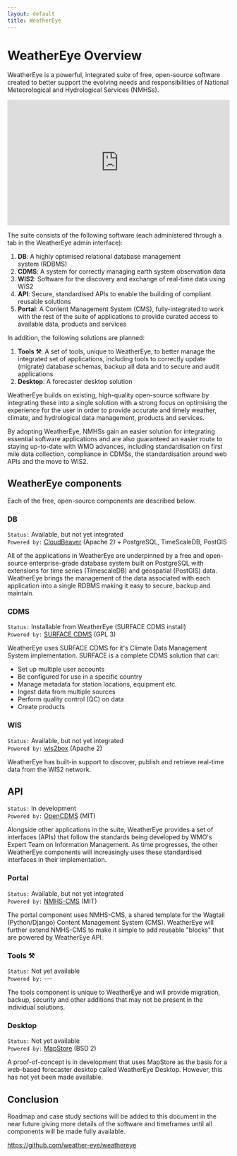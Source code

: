 ```yaml
---
layout: default
title: WeatherEye
---
```


# WeatherEye Overview

WeatherEye is a powerful, integrated suite of free, open-source software created to better support the evolving needs and responsibilities of National Meteorological and Hydrological Services (NMHSs).

<div style="padding:56.25% 0 0 0;position:relative;"><iframe src="https://player.vimeo.com/video/979965519?badge=0&amp;autopause=0&amp;player_id=0&amp;app_id=58479" frameborder="0" allow="autoplay; fullscreen; picture-in-picture; clipboard-write" style="position:absolute;top:0;left:0;width:100%;height:100%;" title="WeatherEye SURFACE install"></iframe></div><script src="https://player.vimeo.com/api/player.js"></script>

The suite consists of the following software (each administered through a tab in the WeatherEye admin interface):
1. **DB**: A highly optimised relational database management system (RDBMS)
2. **CDMS**: A system for correctly managing earth system observation data
3. **WIS2**: Software for the discovery and exchange of real-time data using WIS2
4. **API**: Secure, standardised APIs to enable the building of compliant reusable solutions
6. **Portal**: A Content Management System (CMS), fully-integrated to work with the rest of the suite of applications to provide curated access to available data, products and services

In addition, the following solutions are planned:
1. **Tools ⚒️**: A set of tools, unique to WeatherEye, to better manage the integrated set of applications, including tools to correctly update (migrate) database schemas, backup all data and to secure and audit applications
2. **Desktop**: A forecaster desktop solution

WeatherEye builds on existing, high-quality open-source software by integrating these into a single solution with a strong focus on optimising the experience for the user in order to provide accurate and timely weather, climate, and hydrological data management, products and services.

By adopting WeatherEye, NMHSs gain an easier solution for integrating essential software applications and are also guaranteed an easier route to staying up-to-date with WMO advances, including standardisation on first mile data collection, compliance in CDMSs, the standardisation around web APIs and the move to WIS2.

## WeatherEye components

Each of the free, open-source components are described below.

### DB

`Status:` Available, but not yet integrated\
`Powered by:` [CloudBeaver](https://github.com/dbeaver/cloudbeaver) (Apache 2) + PostgreSQL, TimeScaleDB, PostGIS

All of the applications in WeatherEye are underpinned by a free and open-source enterprise-grade database system built on PostgreSQL with extensions for time series (TimescaleDB) and geospatial (PostGIS) data. WeatherEye brings the management of the data associated with each application into a single RDBMS making it easy to secure, backup and maintain.

### CDMS

`Status:` Installable from WeatherEye (SURFACE CDMS install)\
`Powered by:` [SURFACE CDMS](https://github.com/opencdms/surface/) (GPL 3)

WeatherEye uses SURFACE CDMS for it's Climate Data Management System implementation. SURFACE is a complete CDMS solution that can:
- Set up multiple user accounts
- Be configured for use in a specific country
- Manage metadata for station locations, equipment etc.
- Ingest data from multiple sources
- Perform quality control (QC) on data
- Create products

### WIS

`Status:` Available, but not yet integrated\
`Powered by:` [wis2box](https://github.com/wmo-im/wis2box) (Apache 2)

WeatherEye has built-in support to discover, publish and retrieve real-time data from the WIS2 network.

## API

`Status:` In development\
`Powered by:` [OpenCDMS](https://github.com/opencdms/opencdms/) (MIT)

Alongside other applications in the suite, WeatherEye provides a set of interfaces (APIs) that follow the standards being developed by WMO's Expert Team on Information Management. As time progresses, the other WeatherEye components will increasingly uses these standardised interfaces in their implementation.

### Portal

`Status:` Available, but not yet integrated\
`Powered by:` [NMHS-CMS](https://github.com/wmo-raf/nmhs-cms) (MIT)

The portal component uses NMHS-CMS, a shared template for the Wagtail (Python/Django) Content Management System (CMS). WeatherEye will further extend NMHS-CMS to make it simple to add reusable "blocks" that are powered by WeatherEye API.

### Tools ⚒️

`Status:` Not yet available\
`Powered by:` ---

The tools component is unique to WeatherEye and will provide migration, backup, security and other additions that may not be present in the individual solutions.

### Desktop

`Status:` Not yet available\
`Powered by:` [MapStore](https://github.com/geosolutions-it/MapStore2/) (BSD 2)

 A proof-of-concept is in development that uses MapStore as the basis for a web-based forecaster desktop called WeatherEye Desktop. However, this has not yet been made available.


## Conclusion

Roadmap and case study sections will be added to this document in the near future giving more details of the software and timeframes until all components will be made fully available.


https://github.com/weather-eye/weathereye
